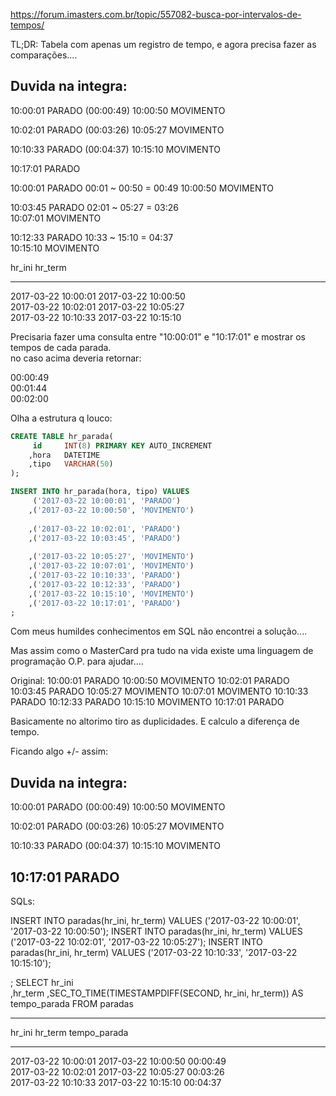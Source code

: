 https://forum.imasters.com.br/topic/557082-busca-por-intervalos-de-tempos/


TL;DR:
Tabela com apenas um registro de tempo, e agora precisa fazer as comparações....


Duvida na integra:                                     
------------------ 
10:00:01	PARADO    (00:00:49)
10:00:50	MOVIMENTO 

10:02:01	PARADO    (00:03:26)
10:05:27	MOVIMENTO

10:10:33	PARADO    (00:04:37)
10:15:10	MOVIMENTO

10:17:01	PARADO






10:00:01	PARADO 		00:01 ~ 00:50 = 00:49
10:00:50	MOVIMENTO	

10:03:45	PARADO      02:01 ~ 05:27 = 03:26                                                                   
10:07:01	MOVIMENTO                                  

10:12:33	PARADO      10:33 ~ 15:10 = 04:37                                                                         
10:15:10	MOVIMENTO                                  



hr_ini               hr_term              
-------------------  -------------------  
2017-03-22 10:00:01  2017-03-22 10:00:50  
2017-03-22 10:02:01  2017-03-22 10:05:27  
2017-03-22 10:10:33  2017-03-22 10:15:10  



                                   
                                                       
Precisaria fazer uma consulta entre "10:00:01" e  "10:17:01" e mostrar os tempos de cada parada.  
no caso acima deveria retornar:  
 
00:00:49  
00:01:44  
00:02:00  
   
   

Olha a estrutura q louco:
```sql
CREATE TABLE hr_parada(
	 id		INT(8) PRIMARY KEY AUTO_INCREMENT
	,hora	DATETIME	
	,tipo	VARCHAR(50)
);

INSERT INTO hr_parada(hora, tipo) VALUES 
	 ('2017-03-22 10:00:01', 'PARADO')
	,('2017-03-22 10:00:50', 'MOVIMENTO')
	
	,('2017-03-22 10:02:01', 'PARADO')
	,('2017-03-22 10:03:45', 'PARADO')
	
	,('2017-03-22 10:05:27', 'MOVIMENTO')
	,('2017-03-22 10:07:01', 'MOVIMENTO')
	,('2017-03-22 10:10:33', 'PARADO')
	,('2017-03-22 10:12:33', 'PARADO')
	,('2017-03-22 10:15:10', 'MOVIMENTO')
	,('2017-03-22 10:17:01', 'PARADO')
;
```
Com meus humildes conhecimentos em SQL não encontrei a solução....

Mas assim como o MasterCard pra tudo na vida existe uma linguagem de programação O.P. para ajudar....



Original:
10:00:01	PARADO
10:00:50	MOVIMENTO
10:02:01	PARADO
10:03:45	PARADO
10:05:27	MOVIMENTO
10:07:01	MOVIMENTO
10:10:33	PARADO
10:12:33	PARADO
10:15:10	MOVIMENTO
10:17:01	PARADO

Basicamente no altorimo tiro as duplicidades.
E calculo a diferença de tempo.


Ficando algo +/- assim:

Duvida na integra:                                     
------------------ 
10:00:01	PARADO    (00:00:49)
10:00:50	MOVIMENTO 

10:02:01	PARADO    (00:03:26)
10:05:27	MOVIMENTO

10:10:33	PARADO    (00:04:37)
10:15:10	MOVIMENTO

10:17:01	PARADO
-----
SQLs:

INSERT INTO paradas(hr_ini, hr_term) VALUES ('2017-03-22 10:00:01', '2017-03-22 10:00:50');
INSERT INTO paradas(hr_ini, hr_term) VALUES ('2017-03-22 10:02:01', '2017-03-22 10:05:27');
INSERT INTO paradas(hr_ini, hr_term) VALUES ('2017-03-22 10:10:33', '2017-03-22 10:15:10');

;
SELECT 
	 hr_ini  
	,hr_term
	,SEC_TO_TIME(TIMESTAMPDIFF(SECOND, hr_ini, hr_term)) AS tempo_parada
FROM paradas

----

hr_ini               hr_term              tempo_parada  
-------------------  -------------------  --------------
2017-03-22 10:00:01  2017-03-22 10:00:50  00:00:49      
2017-03-22 10:02:01  2017-03-22 10:05:27  00:03:26      
2017-03-22 10:10:33  2017-03-22 10:15:10  00:04:37      



